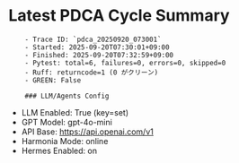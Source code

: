 # Latest PDCA Cycle Summary

        - Trace ID: `pdca_20250920_073001`
        - Started: 2025-09-20T07:30:01+09:00
        - Finished: 2025-09-20T07:32:59+09:00
        - Pytest: total=6, failures=0, errors=0, skipped=0
        - Ruff: returncode=1 (0 がクリーン)
        - GREEN: False

        ### LLM/Agents Config
- LLM Enabled: True  (key=set)
- GPT Model: gpt-4o-mini
- API Base: https://api.openai.com/v1
- Harmonia Mode: online
- Hermes Enabled: on
